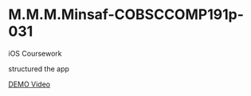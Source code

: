 # M.M.M.Minsaf-COBSCCOMP191p-031
 iOS Coursework
 
 structured the app 
 
 <p><a href=" https://drive.google.com/file/d/1N3LOBtnZyGrPXV38u9SBzqKyKPFtk0mS/view?usp=sharing
">DEMO Video</a></p>
 



